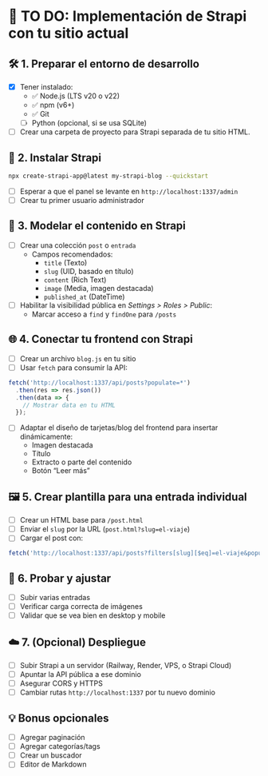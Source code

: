 
# 🧩 TO DO: Implementación de Strapi con tu sitio actual

## 🛠️ 1. Preparar el entorno de desarrollo
- [x] Tener instalado:
  - ✅ Node.js (LTS v20 o v22)
  - ✅ npm (v6+)
  - ✅ Git
  - ☐ Python (opcional, si se usa SQLite)
- [ ] Crear una carpeta de proyecto para Strapi separada de tu sitio HTML.

## 🚀 2. Instalar Strapi
```bash
npx create-strapi-app@latest my-strapi-blog --quickstart
```
- [ ] Esperar a que el panel se levante en `http://localhost:1337/admin`
- [ ] Crear tu primer usuario administrador

## 🧱 3. Modelar el contenido en Strapi
- [ ] Crear una colección `post` o `entrada`
  - Campos recomendados:
    - `title` (Texto)
    - `slug` (UID, basado en título)
    - `content` (Rich Text)
    - `image` (Media, imagen destacada)
    - `published_at` (DateTime)
- [ ] Habilitar la visibilidad pública en *Settings > Roles > Public*:
  - Marcar acceso a `find` y `findOne` para `/posts`

## 🌐 4. Conectar tu frontend con Strapi
- [ ] Crear un archivo `blog.js` en tu sitio
- [ ] Usar `fetch` para consumir la API:
```js
fetch('http://localhost:1337/api/posts?populate=*')
  .then(res => res.json())
  .then(data => {
    // Mostrar data en tu HTML
  });
```
- [ ] Adaptar el diseño de tarjetas/blog del frontend para insertar dinámicamente:
  - Imagen destacada
  - Título
  - Extracto o parte del contenido
  - Botón “Leer más”

## 🖼️ 5. Crear plantilla para una entrada individual
- [ ] Crear un HTML base para `/post.html`
- [ ] Enviar el `slug` por la URL (`post.html?slug=el-viaje`)
- [ ] Cargar el post con:
```js
fetch('http://localhost:1337/api/posts?filters[slug][$eq]=el-viaje&populate=*')
```

## 🧪 6. Probar y ajustar
- [ ] Subir varias entradas
- [ ] Verificar carga correcta de imágenes
- [ ] Validar que se vea bien en desktop y mobile

## ☁️ 7. (Opcional) Despliegue
- [ ] Subir Strapi a un servidor (Railway, Render, VPS, o Strapi Cloud)
- [ ] Apuntar la API pública a ese dominio
- [ ] Asegurar CORS y HTTPS
- [ ] Cambiar rutas `http://localhost:1337` por tu nuevo dominio

## 💡 Bonus opcionales
- [ ] Agregar paginación
- [ ] Agregar categorías/tags
- [ ] Crear un buscador
- [ ] Editor de Markdown
